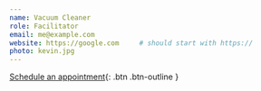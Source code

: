 ```yaml
---
name: Vacuum Cleaner
role: Facilitator
email: me@example.com
website: https://google.com     # should start with https://
photo: kevin.jpg
---
```


[Schedule an appointment](https://www.youtube.com/watch?v=dQw4w9WgXcQ){: .btn .btn-outline }